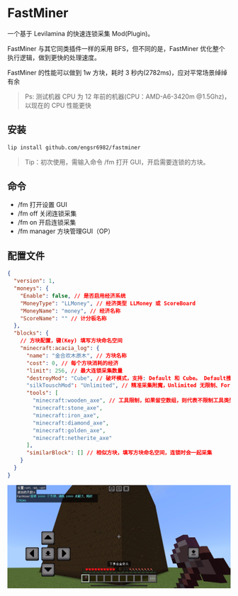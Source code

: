 # FastMiner

一个基于 Levilamina 的快速连锁采集 Mod(Plugin)。

FastMiner 与其它同类插件一样的采用 BFS，但不同的是，FastMiner 优化整个执行逻辑，做到更快的处理速度。

FastMiner 的性能可以做到 1w 方块，耗时 3 秒内(2782ms)，应对平常场景绰绰有余

> Ps: 测试机器 CPU 为 12 年前的机器(CPU：AMD-A6-3420m @1.5Ghz)，以现在的 CPU 性能更快

## 安装

```bash
lip install github.com/engsr6982/fastminer
```

> Tip：初次使用，需输入命令 /fm 打开 GUI，开启需要连锁的方块。

## 命令

- /fm 打开设置 GUI
- /fm off 关闭连锁采集
- /fm on 开启连锁采集
- /fm manager 方块管理GUI（OP）

## 配置文件

```json
{
  "version": 1,
  "moneys": {
    "Enable": false, // 是否启用经济系统
    "MoneyType": "LLMoney", // 经济类型 LLMoney 或 ScoreBoard
    "MoneyName": "money", // 经济名称
    "ScoreName": "" // 计分板名称
  },
  "blocks": {
    // 方块配置，键(Key) 填写方块命名空间
    "minecraft:acacia_log": {
      "name": "金合欢木原木", // 方块名称
      "cost": 0, // 每个方块消耗的经济
      "limit": 256, // 最大连锁采集数量
      "destroyMod": "Cube", // 破坏模式，支持: Default 和 Cube。 Default搜索相邻的6个面，Cube 3x3x3搜索
      "silkTouschMod": "Unlimited", // 精准采集附魔，Unlimited 无限制、Forbid 禁止精准附魔、Need 需要精准附魔
      "tools": [
        "minecraft:wooden_axe", // 工具限制，如果留空数组，则代表不限制工具类型
        "minecraft:stone_axe",
        "minecraft:iron_axe",
        "minecraft:diamond_axe",
        "minecraft:golden_axe",
        "minecraft:netherite_axe"
      ],
      "similarBlock": [] // 相似方块，填写方块命名空间，连锁时会一起采集
    }
  }
}
```

![image](./readmeimg.png)
